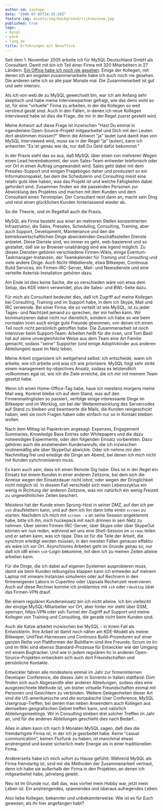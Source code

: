 ```yaml
---
author-id: isotopp
date: "2006-07-05T14:35:20Z"
feature-img: assets/img/background/rijksmuseum.jpg
published: true
tags:
- mysql
- work
- lang_de
title: Erfahrungen mit Nonoffice
---
```


Seit dem 1. November 2005 arbeite ich für MySQL Deutschland GmbH als Consultant. Damit mit bin ich Teil einer Firma mit 320 Mitarbeitern in 27 Ländern. 
[Ein Office habe ich noch nie gesehen](http://www.c0t0d0s0.org/archives/1738-Erfahrungen-mit-Homeoffice.html).
Einige der Kollegen, mit denen ich am engsten zusammenarbeite habe ich auch noch nie gesehen.
Die anderen sehe ich so alle paar Monate mal.
Die Zusammenarbeit ist gut und sehr intensiv.

Als ich von web.de zu MySQL gewechselt bin, war ich am Anfang sehr skeptisch und habe meine Interviewpartner gefragt, wie das denn wohl so ist, für eine "virtuelle" Firma zu arbeiten, in der die Kollegen so weit verstreut gesät sind. 
Auch in den Fällen, in denen ich neue Kollegen interviewed habe ist dies die Frage, die mir in der Regel zuerst gestellt wird.

Meine Antwort auf diese Frage ist inzwischen "Hast Du einmal in irgendeinem Open-Source-Projekt mitgearbeitet und Dich mit den Leuten dort abstimmen müssen?" 
Wenn die Antwort "ja" lautet (und damit man von MySQL interviewed wird, muss sie in der Regel "ja" lauten), kann ich antworten "Es ist genau wie da, nur daß Du Geld dafür bekommst."

In der Praxis sieht das so aus, daß MySQL über einen von mehreren Wegen einen Lead hereinbekommt, der vom Sales-Team entweder telefonisch oder vor Ort in einen Auftrag umgewandelt wird.
Sales geht dabei mit dem Presales-Support und einigen Fragebögen daher und produziert so ein Informationspaket, bei dem die Schedulerin und Consulting meist eine relativ gute Idee haben, was das Projekt ist und welche Fähigkeiten dabei gefordert sind. 
Zusammen finden wir die passenden Personen zur Abwicklung des Projektes und machen mit dem Kunden und dem Consultant einen Terminplan.
Der Consultant reist dann an, macht sein Ding und reist einen glücklichen Kunden hinterlassend wieder ab.

So die Theorie, und im Regelfall auch die Praxis.

MySQL als Firma besteht aus einer an mehreren Stellen konzentrierten Infrastruktur, die Sales, Presales, Scheduling, Consulting, Training, aber auch Support, Development, Maintenance und den die betriebswirtschaftlichen Dinge abwickelnden Geschäftsstellen Dienste anbietet.
Diese Dienste sind, wo immer es geht, web-basierend und so gestaltet, daß sie so Browser-unabhängig sind wie irgend möglich. 
Zu diesen Diensten gehören verschiedene Firmen-Wikis, einige Eventum-Taskmanager-Instanzen, der Teamkalender für Training und Consulting und viele andere Dinge. 
Auch Nicht-Webdienste, etwa Bitkeeper, Continous Build Services, ein Firmen-IRC-Server, Mail- und Newsdienste und eine verteilte Asterisk-Installation gehören dazu.

Am Ende ist dies keine Sache, die so verschieden wäre von etwa dem Setup, das KDE intern verwendet, plus die Sales- und BWL-Seite dazu.

Für mich als Consultant bedeutet dies, daß ich Zugriff auf meine Kollegen bei Consulting, Training und im Support habe, in dem ich Skype, Mail und IRC verwende.
Bei einer Firma, die so verteilt ist wie MySQL, ist zu jeder Tages- und Nachtzeit jemand zu sprechen, der mir helfen kann.
Wir kommunizieren dabei nicht nur dienstlich, sondern ich habe so wie beim normalen ircen auch einige gute Freunde gewonnen, von denen ich einen Teil noch nicht persönlich getroffen habe.
Die Zusammenarbeit ist noch intensiver beim Support-Team:
Arbeiten heißt für die ircen, und Tom Basil hat auf seine unvergleichliche Weise aus dem Team eine Art Familie gemacht, sodass "seine" Supporter (und einige Adoptivkinder aus anderen Abteilungen) quasi im Netz leben.

Meine Arbeit organisiere ich weitgehend selbst: 
Ich entscheide, wann ich arbeite, wie ich arbeite und was ich wie priorisiere.
MySQL folgt sehr strikt einem management-by-objectives Ansatz, sodass es letztendlich vollkommen egal ist, wie ich die Ziele erreiche, die ich mir mit meinem Team gesetzt habe. 

Wenn ich einen Home-Office-Tag habe, haue ich meistens morgens meine Mail weg.
Konkret bleibe ich auf dem Stand, was auf den Firmenmailinglisten so passiert, verfolge einige interessante Dinge im Bitkeeper und im Worklog, um bei der Weiterentwicklung des Servercodes auf Stand zu bleiben und beantworte die Mails, die Kunden reingeschickt haben, weil sie noch Fragen haben oder einfach nur so in Kontakt bleiben wollen.

Nach dem Mittag ist Papierkram angesagt: 
Expenses, Engagement Summaries, Knowledge Base Entries oder Whitepapers und die dazu notwendigen Experimente, oder den folgenden Einsatz vorbereiten. 
Dazu gehören auch die anstehenden Kundenanrufe, die ich inzwischen routinemäßig alle über SkypeOut abwickle.
Oder ich nehme mir den Nachmittag frei und erledige die Dinge am Abend, bei denen ich mich nicht mit Kunden synchronisieren muss.

Es kann auch sein, dass ich einen Remote Gig habe.
Dies ist in der Regel ein Einsatz bei einem Kunden in einer anderen Zeitzone, bei dem sich die Anreise wegen der Einsatzdauer nicht lohnt, oder wegen der Dringlichkeit nicht möglich ist.
In diesem Fall verschiebt sich mein Lebenszyklus ein wenig in Richtung der anderen Zeitzone, was mir natürlich ein wenig Freizeit zu ungewöhnlichen Zeiten beschert. 

Meistens hat der Kunde einen Sprung-Host in seiner DMZ, auf den ich per `ssh` draufklettern kann, und auf dem ich ihn dann bitte einen `screen` zu starten.
Nachdem ich mich mit `screen -x` an seine Session angeklemmt habe, bitte ich ihn, mich huckepack mit nach drinnen in sein Netz zu nehmen.
Über seinen Firmen-IRC-Server, über Skype oder über SkypeOut können wir nun reden, während wir uns eine Shell-Session im `screen` teilen und er sehen kann, was ich tippe.
Dies ist für die Teile der Arbeit, die synchron erledigt werden müssen, in den meisten Fällen genauso effektiv als wäre ich vor Ort.
Asynchrones Arbeiten geht im Grunde genau so, nur daß ich idR einen `ssh`-Login bekomme, mit dem ich zu meinen Zeiten alleine arbeiten kann.

Für die Dinge, die ich dabei auf eigenen Systemen ausprobieren muss, damit sie beim Kunden reibungslos klappen kann ich entweder auf meinem Laptop mit vmware Instanzen simulieren oder auf Rechnern in den firmeneigenen Labors in Cupertino oder Uppsala Rechenzeit reservieren.
Auch auf diese Rechner komme ich problemlos mit `ssh` oder `rdesktop` über das Firmen-VPN drauf.

Bei einem regulären Kundeneinsatz bin ich nicht alleine.
Ich bin vielleicht der einzige MySQL-Mitarbeiter vor Ort, aber hinter mir steht über GSM, openvpn, https-VPN oder ssh-Tunnel der Zugriff auf Support und meine Kollegen von Training und Consulting, die gerade nicht beim Kunden sind.

Auch die Katze arbeitet inzwischen bei MySQL - in ihrem Fall als Entwicklerin.
Ihre Arbeit ist damit noch näher am KDE-Modell als meine:
Bitkeeper, UnitTest-Harnesses und Continuos Build-Prozeduren auf einer ganzen Reihe von Plattformen der Buildfarm sind ihre Freunde.
Scrum im Irc und im Wiki sind ebenso Standard-Prozesse für Entwickler wie der Umgang mit einem Bugtracker.
Und wie in jedem regulären Irc in anderen Open-Source-Projekten entwickeln sich auch dort Freundschaften und persönliche Kontakte.

Entwickler fahren alle mindestens einmal im Jahr zur firmeninternen Developer Conference, die dieses Jahr in Sorrento in Italien stattfand.
Dort finden sich auch Abgesandte aller anderen Abteilungen, sodass dies eine ausgezeichnete Methode ist, um bisher virtuelle Freundschaften einmal mit Personen und Gesichtern zu verbinden. 
Weitere Gelegenheiten dieser Art sind die US-amerikanische und die europäische User Conference, MySQL Usergroup-Treffen, bei denen man neben Anwendern auch Kollegen aus demselben geografischen Gebiet treffen kann, und natürlich Abteilungsmeetings.
Wir in Consulting streben drei solcher Treffen im Jahr an, und für die anderen Abteilungen geschieht dies nach Bedarf...

Alles in allem kann ich nach 9 Monaten MySQL sagen, daß dies die fremdartigste Firma ist, in der ich je gearbeitet habe.
Keine "casual communication", keinen Flurfunk zu haben, ist manchmal etwas anstrengend und kostet sicherlich mehr Energie als in einer traditionellen Firma. 

Andererseits habe ich mich sofort zu Hause gefühlt: 
Während MySQL als Firma fremdartig ist, sind mir die Methoden der Zusammenarbeit vertraut, denn ich habe sie außerhalb der Firma in den Projekten, an denen ich mitgearbeitet habe, jahrelang gelebt. 

Neu ist im Grunde nur, daß das, was vorher mein Hobby war, jetzt mein Leben ist. 
Ein anstrengendes, spannendes und überaus aufregendes Leben.

Also liebe Kollegen, bekannter und unbekannterweise:
Wie ist es für Euch gewesen, als ihr hier angefangen habt?
